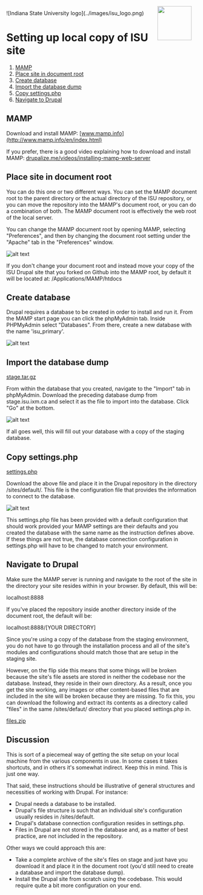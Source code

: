 <img src="../images/IXM-Transparent-Vertical.jpg" style="float:right; margin:-10px 15px 0 0;" height="90" />
![Indiana State University logo](../images/isu_logo.png)

# Setting up local copy of ISU site

1. [MAMP](#mamp)
2. [Place site in document root](#place-site-in-document-root)
3. [Create database](#create-database)
4. [Import the database dump](#import-the-database-dump)
5. [Copy settings.php](#copy-settingsphp)
6. [Navigate to Drupal](#navigate-to-drupal)

## MAMP

Download and install MAMP: [www.mamp.info](http://www.mamp.info/en/index.html)

If you prefer, there is a good video explaining how to download and install MAMP: [drupalize.me/videos/installing-mamp-web-server](http://drupalize.me/videos/installing-mamp-web-server)

## Place site in document root

You can do this one or two different ways. You can set the MAMP document root to the parent directory or the actual directory of the ISU repository, or you can move the repository into the MAMP's document root, or you can do a combination of both. The MAMP document root is effectively the web root of the local server.

You can change the MAMP document root by opening MAMP, selecting "Preferences", and then by changing the document root setting under the "Apache" tab in the "Preferences" window.

![alt text](http://o7.no/11zURms "MAMP document root")

If you don't change your document root and instead move your copy of the ISU Drupal site that you forked on Github into the MAMP root, by default it will be located at: /Applications/MAMP/htdocs


## Create database

Drupal requires a database to be created in order to install and run it. From the MAMP start page you can click the phpMyAdmin tab. Inside PHPMyAdmin select "Databases". From there, create a new database with the name 'isu_primary'.

![alt text](http://o7.no/11zUI2i "Create database")

## Import the database dump

[stage.tar.gz](https://dl.dropboxusercontent.com/u/57694/imagex/isu_docs/stage.isu.ixm.ca_20130513_112752.sql)

From within the database that you created, navigate to the "Import" tab in phpMyAdmin. Download the preceding database dump from stage.isu.ixm.ca and select it as the file to import into the database. Click "Go" at the bottom.

![alt text](http://o7.no/10uBnbD "Import dump")

If all goes well, this will fill out your database with a copy of the staging database.


## Copy settings.php

[settings.php](https://dl.dropboxusercontent.com/u/57694/imagex/isu_docs/settings.php)

Download the above file and place it in the Drupal repository in the directory /sites/default/. This file is the configuration file that provides the information to connect to the database.

![alt text](http://o7.no/12vPT5G "Place settings.php")

This settings.php file has been provided with a default configuration that should work provided your MAMP settings are their defaults and you created the database with the same name as the instruction defines above. If these things are not true, the database connection configuration in settings.php will have to be changed to match your environment.


## Navigate to Drupal

Make sure the MAMP server is running and navigate to the root of the site in the directory your site resides within in your browser. By default, this will be:

localhost:8888

If you've placed the repository inside another directory inside of the document root, the default will be:

localhost:8888/[YOUR DIRECTORY]

Since you're using a copy of the database from the staging environment, you do not have to go through the installation process and all of the site's modules and configurations should match those that are setup in the staging site.

However, on the flip side this means that some things will be broken because the site's file assets are stored in neither the codebase nor the database. Instead, they reside in their own directory. As a result, once you get the site working, any images or other content-based files that are included in the site will be broken because they are missing. To fix this, you can download the following and extract its contents as a directory called "files" in the same /sites/defaut/ directory that you placed settings.php in.

[files.zip](https://dl.dropboxusercontent.com/u/57694/imagex/isu_docs/files.zip)

## Discussion

This is sort of a piecemeal way of getting the site setup on your local machine from the various components in use. In some cases it takes shortcuts, and in others it's somewhat indirect. Keep this in mind. This is just one way.

That said, these instructions should be illustrative of general structures and necessities of working with Drupal. For instance:

- Drupal needs a database to be installed.
- Drupal's file structure is such that an individual site's configuration usually resides in /sites/default.
- Drupal's database connection configuration resides in settings.php.
- Files in Drupal are not stored in the database and, as a matter of best practice, are not included in the repository.

Other ways we could approach this are:

- Take a complete archive of the site's files on stage and just have you download it and place it in the document root (you'd still need to create a database and import the database dump).
- Install the Drupal site from scratch using the codebase. This would require quite a bit more configuration on your end.












